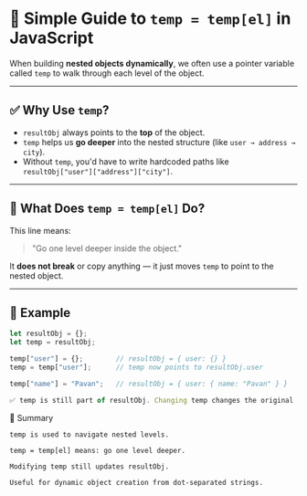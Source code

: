 # 🧠 Simple Guide to `temp = temp[el]` in JavaScript

When building **nested objects dynamically**, we often use a pointer variable called `temp` to walk through each level of the object.

---

## ✅ Why Use `temp`?

- `resultObj` always points to the **top** of the object.
- `temp` helps us **go deeper** into the nested structure (like `user → address → city`).
- Without `temp`, you'd have to write hardcoded paths like `resultObj["user"]["address"]["city"]`.

---

## 🔁 What Does `temp = temp[el]` Do?

This line means:

> "Go one level deeper inside the object."

It **does not break** or copy anything — it just moves `temp` to point to the nested object.

---

## 🔧 Example

```js
let resultObj = {};
let temp = resultObj;

temp["user"] = {};        // resultObj = { user: {} }
temp = temp["user"];      // temp now points to resultObj.user

temp["name"] = "Pavan";   // resultObj = { user: { name: "Pavan" } }

✅ temp is still part of resultObj. Changing temp changes the original object.
```

🧠 Summary

```
temp is used to navigate nested levels.

temp = temp[el] means: go one level deeper.

Modifying temp still updates resultObj.

Useful for dynamic object creation from dot-separated strings.
```
